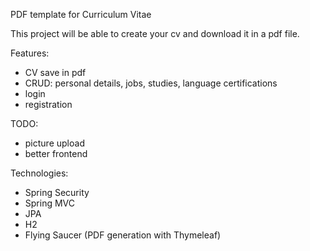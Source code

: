 PDF template for Curriculum Vitae


This project will be able to create your cv and download it in a pdf file.


Features:

- CV save in pdf
- CRUD: personal details, jobs, studies, language certifications
- login
- registration

TODO:

- picture upload
- better frontend


Technologies:

- Spring Security
- Spring MVC
- JPA
- H2
- Flying Saucer (PDF generation with Thymeleaf)
